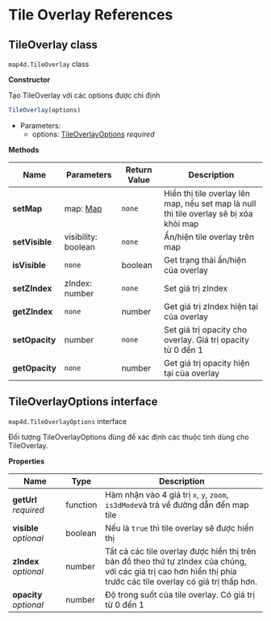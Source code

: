 # Tile Overlay References

## TileOverlay class

`map4d.TileOverlay` class

**Constructor** 

Tạo TileOverlay với các options được chỉ định

```js
TileOverlay(options)
```

- Parameters:
  - options: [TileOverlayOptions](/reference/tile-overlay?id=tileoverlayoptions-interface) *required*

**Methods**

| Name           | Parameters                              | Return Value | Description                                                                            |
|----------------|-----------------------------------------|--------------|----------------------------------------------------------------------------------------|
| **setMap**     | map: [Map](/reference/map?id=map-class) | `none`       | Hiển thị tile overlay lên map, nếu set map là null thì tile overlay sẽ bị xóa khỏi map |
| **setVisible** | visibility: boolean                     | `none`       | Ẩn/hiện tile overlay trên map                                                          |
| **isVisible**  | `none`                                  | boolean      | Get trạng thái ẩn/hiện của overlay                                                     |
| **setZIndex**  | zIndex: number                          | `none`       | Set giá trị zIndex                                                                     |
| **getZIndex**  | `none`                                  | number       | Get giá trị zIndex hiện tại của overlay                                                |
| **setOpacity** | number                                  | `none`       | Set giá trị opacity cho overlay. Giá trị opacity từ 0 đến 1                            |
| **getOpacity** | `none`                                  | number       | Get giá trị opacity hiện tại của overlay                                               |


## TileOverlayOptions interface

`map4d.TileOverlayOptions` interface

Đối tượng TileOverlayOptions đùng để xác định các thuộc tính dùng cho TileOverlay.

**Properties**

| Name                   | Type     | Description                                                                                                                                                                            |
|------------------------|----------|----------------------------------------------------------------------------------------------------------------------------------------------------------------------------------------|
| **getUrl** *required*  | function | Hàm nhận vào 4 giá trị `x`, `y`, `zoom`, `is3dMode`và trả về đường dẫn đến map tile                                                                                                    |
| **visible** *optional* | boolean  | Nếu là `true` thì tile overlay sẽ được hiển thị                                                                                                                                        |
| **zIndex** *optional*  | number   | Tất cả các tile overlay được hiển thị trên bản đồ theo thứ tự zIndex của chúng,<br>với các giá trị cao hơn hiển thị phía trước các tile overlay có giá trị thấp hơn. |
| **opacity** *optional* | number   | Độ trong suốt của tile overlay. Có giá trị từ 0 đến 1                                                                                                                                  |
